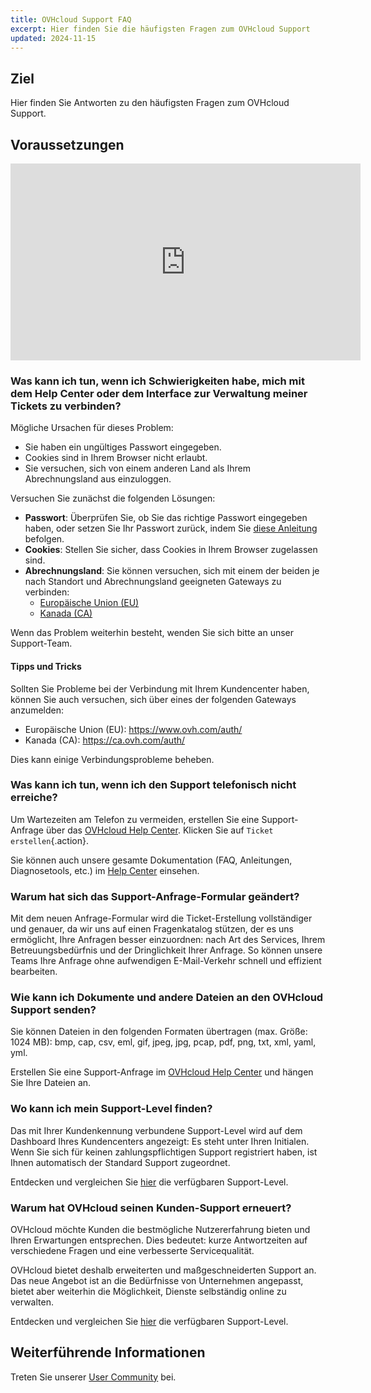 ```yaml
---
title: OVHcloud Support FAQ
excerpt: Hier finden Sie die häufigsten Fragen zum OVHcloud Support
updated: 2024-11-15
---
```


## Ziel

Hier finden Sie Antworten zu den häufigsten Fragen zum OVHcloud Support.

<a name="sso"></a>

## Voraussetzungen

<iframe class="video" width="560" height="315" src="https://www.youtube-nocookie.com/embed/44q3cfQM-YI?si=JemH0lvLPWFuFGWZ" title="YouTube video player" frameborder="0" allow="accelerometer; autoplay; clipboard-write; encrypted-media; gyroscope; picture-in-picture; web-share" referrerpolicy="strict-origin-when-cross-origin" allowfullscreen></iframe>

### Was kann ich tun, wenn ich Schwierigkeiten habe, mich mit dem Help Center oder dem Interface zur Verwaltung meiner Tickets zu verbinden?

Mögliche Ursachen für dieses Problem:

- Sie haben ein ungültiges Passwort eingegeben.
- Cookies sind in Ihrem Browser nicht erlaubt.
- Sie versuchen, sich von einem anderen Land als Ihrem Abrechnungsland aus einzuloggen.

Versuchen Sie zunächst die folgenden Lösungen:

- **Passwort**: Überprüfen Sie, ob Sie das richtige Passwort eingegeben haben, oder setzen Sie Ihr Passwort zurück, indem Sie [diese Anleitung](/pages/account_and_service_management/account_information/manage-ovh-password#lost-password) befolgen.
- **Cookies**: Stellen Sie sicher, dass Cookies in Ihrem Browser zugelassen sind.
- **Abrechnungsland**: Sie können versuchen, sich mit einem der beiden je nach Standort und Abrechnungsland geeigneten Gateways zu verbinden:
    - [Europäische Union (EU)](https://help.ovhcloud.com/login_with_sso.do?glide_sso_id=5e9c81e66886e8901e111f908472f1e2)
    - [Kanada (CA)](http://help.ovhcloud.com/login_with_sso.do?glide_sso_id=e6292c24e02bb050476bf14567ec5ef1)

Wenn das Problem weiterhin besteht, wenden Sie sich bitte an unser Support-Team.

#### Tipps und Tricks

Sollten Sie Probleme bei der Verbindung mit Ihrem Kundencenter haben, können Sie auch versuchen, sich über eines der folgenden Gateways anzumelden:

- Europäische Union (EU): <https://www.ovh.com/auth/>
- Kanada (CA): <https://ca.ovh.com/auth/>

Dies kann einige Verbindungsprobleme beheben.

### Was kann ich tun, wenn ich den Support telefonisch nicht erreiche?

Um Wartezeiten am Telefon zu vermeiden, erstellen Sie eine Support-Anfrage über das [OVHcloud Help Center](https://help.ovhcloud.com/csm?id=csm_get_help). Klicken Sie auf `Ticket erstellen`{.action}.

Sie können auch unsere gesamte Dokumentation (FAQ, Anleitungen, Diagnosetools, etc.) im [Help Center](https://help.ovhcloud.com/csm/de-documentation?id=kb_home) einsehen.

### Warum hat sich das Support-Anfrage-Formular geändert?

Mit dem neuen Anfrage-Formular wird die Ticket-Erstellung vollständiger und genauer, da wir uns auf einen Fragenkatalog stützen, der es uns ermöglicht, Ihre Anfragen besser einzuordnen: nach Art des Services, Ihrem Betreuungsbedürfnis und der Dringlichkeit Ihrer Anfrage. So können unsere Teams Ihre Anfrage ohne aufwendigen E-Mail-Verkehr schnell und effizient bearbeiten.

### Wie kann ich Dokumente und andere Dateien an den OVHcloud Support senden?

Sie können Dateien in den folgenden Formaten übertragen (max. Größe: 1024 MB): bmp, cap, csv, eml, gif, jpeg, jpg, pcap, pdf, png, txt, xml, yaml, yml.

Erstellen Sie eine Support-Anfrage im [OVHcloud Help Center](https://help.ovhcloud.com/csm?id=csm_get_help) und hängen Sie Ihre Dateien an.

### Wo kann ich mein Support-Level finden?

Das mit Ihrer Kundenkennung verbundene Support-Level wird auf dem Dashboard Ihres Kundencenters angezeigt: Es steht unter Ihren Initialen. Wenn Sie sich für keinen zahlungspflichtigen Support registriert haben, ist Ihnen automatisch der Standard Support zugeordnet.

Entdecken und vergleichen Sie [hier](/links/support) die verfügbaren Support-Level.

### Warum hat OVHcloud seinen Kunden-Support erneuert?

OVHcloud möchte Kunden die bestmögliche Nutzererfahrung bieten und Ihren Erwartungen entsprechen. Dies bedeutet: kurze Antwortzeiten auf verschiedene Fragen und eine verbesserte Servicequalität.

OVHcloud bietet deshalb erweiterten und maßgeschneiderten Support an. Das neue Angebot ist an die Bedürfnisse von Unternehmen angepasst, bietet aber weiterhin die Möglichkeit, Dienste selbständig online zu verwalten.

Entdecken und vergleichen Sie [hier](/links/support) die verfügbaren Support-Level.

## Weiterführende Informationen

Treten Sie unserer [User Community](/links/community) bei.